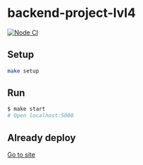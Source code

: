 # backend-project-lvl4

[![Node CI](https://github.com/ivanlisin/backend-project-lvl4/actions/workflows/nodejs.yml/badge.svg)](https://github.com/ivanlisin/backend-project-lvl4/actions/workflows/nodejs.yml)

## Setup

```bash
make setup
```

## Run

```bash
$ make start
# Open localhost:5000
```

## Already deploy

[Go to site](https://backend-project-lvl4-production-be7d.up.railway.app/)

